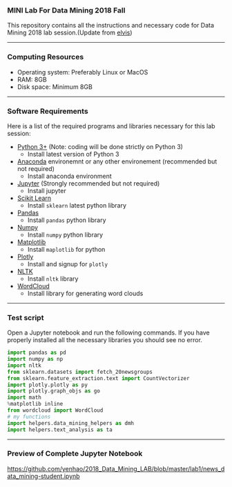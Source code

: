 ### MINI Lab For Data Mining 2018 Fall 
This repository contains all the instructions and necessary code for Data Mining 2018 lab session.(Update from [elvis](https://github.com/omarsar/data_mining_2017_fall_lab))

---

### Computing Resources
- Operating system: Preferably Linux or MacOS
- RAM: 8GB
- Disk space: Minimum 8GB

---
### Software Requirements
Here is a list of the required programs and libraries necessary for this lab session:
- [Python 3+](https://www.python.org/download/releases/3.0/) (Note: coding will be done strictly on Python 3)
    - Install latest version of Python 3
- [Anaconda](https://www.anaconda.com/download/) environemnt or any other environement (recommended but not required)
    - Install anaconda environment
- [Jupyter](http://jupyter.org/) (Strongly recommended but not required)
    - Install jupyter
- [Scikit Learn](http://scikit-learn.org/stable/index.html)
    - Install `sklearn` latest python library
- [Pandas](http://pandas.pydata.org/)
    - Install `pandas` python library
- [Numpy](http://www.numpy.org/)
    - Install `numpy` python library
- [Matplotlib](https://matplotlib.org/)
    - Install `maplotlib` for python
- [Plotly](https://plot.ly/)
    - Install and signup for `plotly`
- [NLTK](http://www.nltk.org/)
    - Install `nltk` library
- [WordCloud](https://github.com/amueller/word_cloud)
    - Install library for generating word clouds

---
### Test script
Open a Jupyter notebook and run the following commands. If you have properly installed all the necessary libraries you should see no error.
```python
import pandas as pd
import numpy as np
import nltk
from sklearn.datasets import fetch_20newsgroups
from sklearn.feature_extraction.text import CountVectorizer
import plotly.plotly as py
import plotly.graph_objs as go
import math
%matplotlib inline
from wordcloud import WordCloud
# my functions
import helpers.data_mining_helpers as dmh
import helpers.text_analysis as ta
```

---
### Preview of Complete Jupyter Notebook
https://github.com/yenhao/2018_Data_Mining_LAB/blob/master/lab1/news_data_mining-student.ipynb
